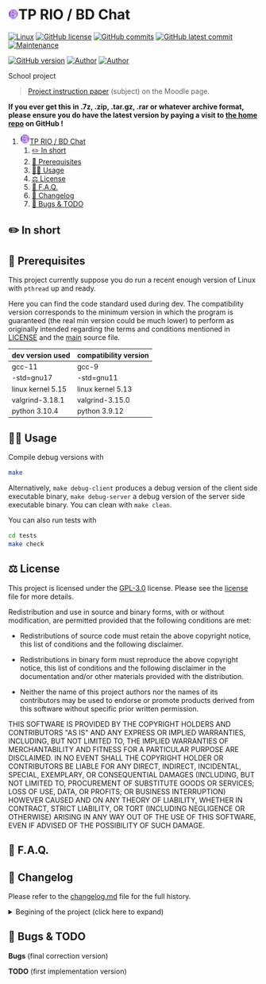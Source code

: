 # <img src="assets/logo_bd_chat.png" alt="icon" width="4%"/>TP RIO / BD Chat

[![Linux](https://svgshare.com/i/Zhy.svg)](https://docs.microsoft.com/en-us/windows/wsl/tutorials/gui-apps)
[![GitHub license](https://img.shields.io/github/license/ThomasByr/chat-server)](https://github.com/ThomasByr/chat-server/blob/master/LICENSE)
[![GitHub commits](https://badgen.net/github/commits/ThomasByr/chat-server)](https://GitHub.com/ThomasByr/chat-server/commit/)
[![GitHub latest commit](https://badgen.net/github/last-commit/ThomasByr/chat-server)](https://gitHub.com/ThomasByr/chat-server/commit/)
[![Maintenance](https://img.shields.io/badge/Maintained%3F-yes-green.svg)](https://GitHub.com/ThomasByr/chat-server/graphs/commit-activity)

[![GitHub version](https://badge.fury.io/gh/ThomasByr%2Fchat-server.svg)](https://github.com/ThomasByr/chat-server)
[![Author](https://img.shields.io/badge/author-@ThomasByr-blue)](https://github.com/ThomasByr)
[![Author](https://img.shields.io/badge/author-@ThomasD-blue)](https://github.com/LosKeeper)

<summary>School project</summary>

> [Project instruction paper](https://moodle.unistra.fr/) (subject) on the Moodle page.

**If you ever get this in .7z, .zip, .tar.gz, .rar or whatever archive format, please ensure you do have the latest version by paying a visit to [the home repo](https://github.com/ThomasByr/chat-server) on GitHub !**

1. [<img src="assets/logo_bd_chat.png" alt="icon" width="4%"/>TP RIO / BD Chat](#tp-rio--bd-chat)
   1. [✏️ In short](#️-in-short)
   2. [🔰 Prerequisites](#-prerequisites)
   3. [👩‍🏫 Usage](#-usage)
   4. [⚖️ License](#️-license)
   5. [💁 F.A.Q.](#-faq)
   6. [🔄 Changelog](#-changelog)
   7. [🐛 Bugs & TODO](#-bugs--todo)

## ✏️ In short

## 🔰 Prerequisites

This project currently suppose you do run a recent enough version of Linux with `pthread` up and ready.

Here you can find the code standard used during dev. The compatibility version corresponds to the minimum version in which the program is guaranteed (the real min version could be much lower) to perform as originally intended regarding the terms and conditions mentioned in [LICENSE](LICENSE) and the [main](src/main.c) source file.

| dev version used  | compatibility version |
| ----------------- | --------------------- |
| gcc-11            | gcc-9                 |
| -std=gnu17        | -std=gnu11            |
| linux kernel 5.15 | linux kernel 5.13     |
| valgrind-3.18.1   | valgrind-3.15.0       |
| python 3.10.4     | python 3.9.12         |

## 👩‍🏫 Usage

Compile debug versions with

```bash
make
```

Alternatively, `make debug-client` produces a debug version of the client side executable binary, `make debug-server` a debug version of the server side executable binary. You can clean with `make clean`.

You can also run tests with

```bash
cd tests
make check
```

## ⚖️ License

This project is licensed under the [GPL-3.0](LICENSE) license. Please see the [license](LICENSE) file for more details.

Redistribution and use in source and binary forms, with or without
modification, are permitted provided that the following conditions are met:

- Redistributions of source code must retain the above copyright notice,
  this list of conditions and the following disclaimer.

- Redistributions in binary form must reproduce the above copyright notice,
  this list of conditions and the following disclaimer in the documentation
  and/or other materials provided with the distribution.

- Neither the name of this project authors nor the names of its
  contributors may be used to endorse or promote products derived from
  this software without specific prior written permission.

THIS SOFTWARE IS PROVIDED BY THE COPYRIGHT HOLDERS AND CONTRIBUTORS "AS IS"
AND ANY EXPRESS OR IMPLIED WARRANTIES, INCLUDING, BUT NOT LIMITED TO, THE
IMPLIED WARRANTIES OF MERCHANTABILITY AND FITNESS FOR A PARTICULAR PURPOSE
ARE DISCLAIMED. IN NO EVENT SHALL THE COPYRIGHT HOLDER OR CONTRIBUTORS BE
LIABLE FOR ANY DIRECT, INDIRECT, INCIDENTAL, SPECIAL, EXEMPLARY, OR
CONSEQUENTIAL DAMAGES (INCLUDING, BUT NOT LIMITED TO, PROCUREMENT OF
SUBSTITUTE GOODS OR SERVICES; LOSS OF USE, DATA, OR PROFITS; OR BUSINESS
INTERRUPTION) HOWEVER CAUSED AND ON ANY THEORY OF LIABILITY, WHETHER IN
CONTRACT, STRICT LIABILITY, OR TORT (INCLUDING NEGLIGENCE OR OTHERWISE)
ARISING IN ANY WAY OUT OF THE USE OF THIS SOFTWARE, EVEN IF ADVISED OF THE
POSSIBILITY OF SUCH DAMAGE.

## 💁 F.A.Q.

## 🔄 Changelog

Please refer to the [changelog.md](changelog.md) file for the full history.

<details>
    <summary>  Begining of the project (click here to expand) </summary>

**v0.1.1**

- add a logo / new name for the project
- think about the communication between cleint and server
- add first features for the server and client

</details>

## 🐛 Bugs & TODO

**Bugs** (final correction version)

**TODO** (first implementation version)
